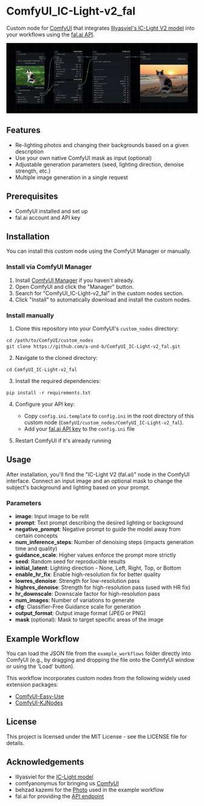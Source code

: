 # ComfyUI_IC-Light-v2_fal

Custom node for [ComfyUI](https://github.com/comfyanonymous/ComfyUI) that integrates [lllyasviel's IC-Light V2 model](https://github.com/lllyasviel/IC-Light/discussions/98) into your workflows using the [fal.ai API](https://fal.ai/models/fal-ai/iclight-v2/api).

![Example Workflow](example_workflows/iclv2-example-workflow.png)

## Features

* Re-lighting photos and changing their backgrounds based on a given description
* Use your own native ComfyUI mask as input (optional)
* Adjustable generation parameters (seed, lighting direction, denoise strength, etc.)
* Multiple image generation in a single request

## Prerequisites

* ComfyUI installed and set up
* fal.ai account and API key

## Installation
You can install this custom node using the ComfyUI Manager or manually.

### Install via ComfyUI Manager
1. Install [ComfyUI Manager](https://github.com/Comfy-Org/ComfyUI-Manager) if you haven't already.
2. Open ComfyUI and click the "Manager" button.
3. Search for "ComfyUI_IC-Light-v2_fal" in the custom nodes section.
4. Click "Install" to automatically download and install the custom nodes.

### Install manually

1. Clone this repository into your ComfyUI's `custom_nodes` directory:
```
cd /path/to/ComfyUI/custom_nodes
git clone https://github.com/a-und-b/ComfyUI_IC-Light-v2_fal.git
```

2. Navigate to the cloned directory:
```
cd ComfyUI_IC-Light-v2_fal
```

3. Install the required dependencies:
```
pip install -r requirements.txt
```

4. Configure your API key:
   - Copy `config.ini.template` to `config.ini` in the root directory of this custom node (`ComfyUI/custom_nodes/ComfyUI_IC-Light-v2_fal`).
   - Add your [fal.ai API key](https://fal.ai/dashboard/keys) to the `config.ini` file 
   
5. Restart ComfyUI if it's already running

## Usage

After installation, you'll find the "IC-Light V2 (fal.ai)" node in the ComfyUI interface. Connect an input image and an optional mask to change the subject's background and lighting based on your prompt.

### Parameters

- **image**: Input image to be relit
- **prompt**: Text prompt describing the desired lighting or background
- **negative_prompt**: Negative prompt to guide the model away from certain concepts
- **num_inference_steps**: Number of denoising steps (impacts generation time and quality)
- **guidance_scale**: Higher values enforce the prompt more strictly
- **seed**: Random seed for reproducible results
- **initial_latent**: Lighting direction - None, Left, Right, Top, or Bottom
- **enable_hr_fix**: Enable high-resolution fix for better quality
- **lowres_denoise**: Strength for low-resolution pass
- **highres_denoise**: Strength for high-resolution pass (used with HR fix)
- **hr_downscale**: Downscale factor for high-resolution pass
- **num_images**: Number of variations to generate
- **cfg**: Classifier-Free Guidance scale for generation
- **output_format**: Output image format (JPEG or PNG)
- **mask** (optional): Mask to target specific areas of the image

## Example Workflow

You can load the JSON file from the `example_workflows` folder directly into ComfyUI (e.g., by dragging and dropping the file onto the ComfyUI window or using the 'Load' button).

This workflow incorporates custom nodes from the following widely used extension packages:
* [ComfyUI-Easy-Use](https://github.com/yolain/ComfyUI-Easy-Use)
* [ComfyUI-KJNodes](https://github.com/kijai/ComfyUI-KJNodes)

## License

This project is licensed under the MIT License - see the LICENSE file for details.

## Acknowledgements
* lllyasviel for the [IC-Light model](https://github.com/lllyasviel/IC-Light) 
* comfyanonymus for bringing us [ComfyUI](https://github.com/comfyanonymous/ComfyUI)
* behzad kazemi for the [Photo](https://www.pexels.com/photo/charming-calico-cat-on-a-sunlit-lawn-31684129/) used in the example workflow
* fal.ai for providing the [API endpoint](https://fal.ai/models/fal-ai/iclight-v2/api)